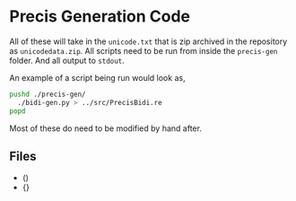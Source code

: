 # Precis Generation Code

All of these will take in the `unicode.txt` that is zip archived in the repository as `unicodedata.zip`. All scripts need to be run from inside the `precis-gen` folder. And all output to `stdout`.

An example of a script being run would look as,

```bash
pushd ./precis-gen/
  ./bidi-gen.py > ../src/PrecisBidi.re
popd
```

Most of these do need to be modified by hand after.

## Files
* ()
* {}
